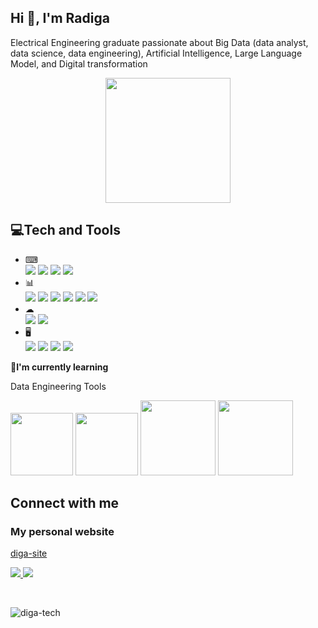 <h2 align="left">Hi 👋, I'm Radiga</h2>
<p align="left">Electrical Engineering graduate passionate about Big Data (data analyst, data science, data engineering), Artificial Intelligence, Large Language Model, and Digital transformation</p>
<p align="center"><img height=200px src="https://images.squarespace-cdn.com/content/v1/5769fc401b631bab1addb2ab/1541580611624-TE64QGKRJG8SWAIUS7NS/ke17ZwdGBToddI8pDm48kPoswlzjSVMM-SxOp7CV59BZw-zPPgdn4jUwVcJE1ZvWQUxwkmyExglNqGp0IvTJZamWLI2zvYWH8K3-s_4yszcp2ryTI0HqTOaaUohrI8PI6FXy8c9PWtBlqAVlUS5izpdcIXDZqDYvprRqZ29Pw0o/coding-freak.gif"/>
</p>
<h2>💻Tech and Tools</h2>
<ul>
  <li>⌨</li>
  <img src="https://img.shields.io/badge/HTML5-E34F26?style=for-the-badge&logo=html5&logoColor=white"/> <img src="https://img.shields.io/badge/CSS3-1572B6?style=for-the-badge&logo=css3&logoColor=white"/> <img src="https://img.shields.io/badge/JavaScript-323330?style=for-the-badge&logo=javascript&logoColor=F7DF1E"/> <img src="https://img.shields.io/badge/Node%20js-339933?style=for-the-badge&logo=nodedotjs&logoColor=white"/> 
  <li>📊</li>
  <img src="https://img.shields.io/badge/Python-FFD43B?style=for-the-badge&logo=python&logoColor=blue"/> <img src="https://img.shields.io/badge/scikit_learn-F7931E?style=for-the-badge&logo=scikit-learn&logoColor=white"/> <img src="https://img.shields.io/badge/TensorFlow-FF6F00?style=for-the-badge&logo=TensorFlow&logoColor=white"/> <img src="https://img.shields.io/badge/Keras-D00000?style=for-the-badge&logo=Keras&logoColor=white"/> <img src="https://img.shields.io/badge/MySQL-005C84?style=for-the-badge&logo=mysql&logoColor=white"/> <img src="[https://img.shields.io/badge/MySQL-005C84?style=for-the-badge&logo=mysql&logoColor=white](https://img.shields.io/badge/-HuggingFace-FDEE21?style=for-the-badge&logo=HuggingFace&logoColor=black)"/> 
  <li>☁</li>
  <img src="https://img.shields.io/badge/Docker-2CA5E0?style=for-the-badge&logo=docker&logoColor=white"/> <img src="https://img.shields.io/badge/Alibaba_Cloud-FF6A00?style=for-the-badge&logo=alibabacloud&logoColor=white"/> 
  
  <li>🖥</li>
  <img src="https://img.shields.io/badge/Windows-0078D6?style=for-the-badge&logo=windows&logoColor=white"/> <img src="https://img.shields.io/badge/Linux-FCC624?style=for-the-badge&logo=linux&logoColor=black"/> <img src="https://img.shields.io/badge/Raspberry%20Pi-A22846?style=for-the-badge&logo=Raspberry%20Pi&logoColor=white"/> <img src="https://img.shields.io/badge/Arduino-00979D?style=for-the-badge&logo=Arduino&logoColor=white"/>
</ul>


<b>📝I'm currently learning</b>
<p>Data Engineering Tools</p> 

<p> <img width=100 src="https://raw.githubusercontent.com/marwin1991/profile-technology-icons/refs/heads/main/icons/gcp.png"/> <img width=100 src="https://raw.githubusercontent.com/marwin1991/profile-technology-icons/refs/heads/main/icons/apache_spark.png"/> <img width=120 src="https://upload.wikimedia.org/wikipedia/commons/d/de/AirflowLogo.png"/> <img width=120 src="https://logos-world.net/wp-content/uploads/2022/11/Snowflake-Logo-500x281.png"/> </p>


<h2 align="left">Connect with me</h2>
<h3>My personal website</h3>
<a href="diga-site.netlify.app"><p>diga-site</p></a>
<p align="left">
  <a href="https://www.linkedin.com/in/muhammad-radiga-gubarda/">
    <img src="https://img.shields.io/badge/LinkedIn-0077B5?style=for-the-badge&logo=linkedin&logoColor=white"/>
  </a>
  <a href="mailto:radigagubarda@gmail.com">
    <img src="https://img.shields.io/badge/Gmail-D14836?style=for-the-badge&logo=gmail&logoColor=white"/>
  </a>
  
</p>
<br>
<p><img align="left" src="https://github-readme-stats.vercel.app/api/top-langs?username=diga-tech&show_icons=true&locale=en&layout=compact" alt="diga-tech" /></p>


